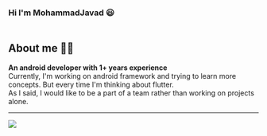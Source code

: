 ### Hi I'm MohammadJavad 😃  <br><br>
<h2>About me 👨‍💻</h2>
<b>An android developer with <b>1+</b> years experience<br></b>
Currently, I'm working on android framework and trying to learn more concepts. But every time I'm thinking about flutter.<br>
As I said, I would like to be a part of a team rather than working on projects alone.<br>
<hr>
<a href="https://github.com/ghost1372">
<img align="center" src="https://github-readme-stats.vercel.app/api?username=mrkhoshneshin&show_icons=true&count_private=true&include_all_commits=true" /></a>
